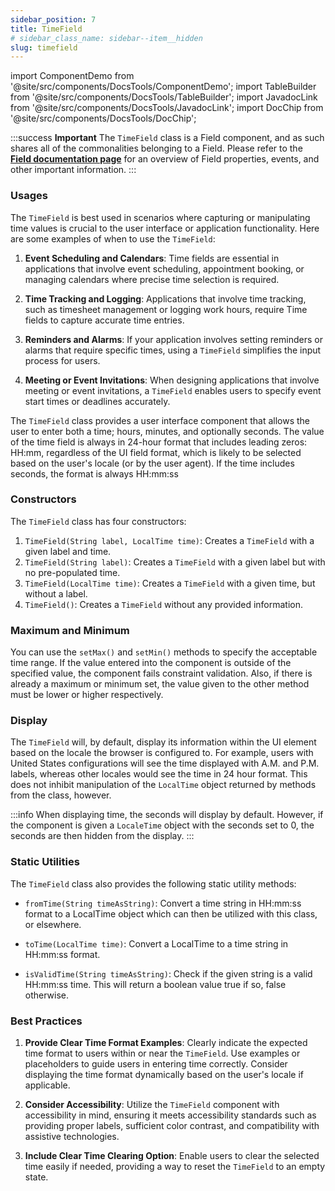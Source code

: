 ```yaml
---
sidebar_position: 7
title: TimeField
# sidebar_class_name: sidebar--item__hidden
slug: timefield
---
```


import ComponentDemo from '@site/src/components/DocsTools/ComponentDemo';
import TableBuilder from '@site/src/components/DocsTools/TableBuilder';
import JavadocLink from '@site/src/components/DocsTools/JavadocLink';
import DocChip from '@site/src/components/DocsTools/DocChip';

<DocChip tooltipText="This component will render with a shadow DOM, an API built into the browser that facilitates encapsulation." label="Shadow" component="a" href="../../glossary#shadow-dom" target="_blank" clickable={true} iconName="shadow" />

<DocChip tooltipText="The name of the web component that will render in the DOM." label="dwc-field" clickable={false} iconName='code'/>

<JavadocLink type="foundation" location="com/webforj/component/field/TimeField" top='true'/>

:::success **Important**
The `TimeField` class is a Field component, and as such shares all of the commonalities belonging to a Field. Please refer to the **[Field documentation page](/docs/components/fields)** for an overview of Field properties, events, and other important information.
:::

<ComponentDemo 
path='https://demo.webforj.com/webapp/controlsamples?class=componentdemos.fielddemos.TimeFieldDemo' 
javaE='https://raw.githubusercontent.com/webforj/ControlSamples/main/src/main/java/componentdemos/fielddemos/TimeFieldDemo.java'
height='300px'
/>

### Usages

The `TimeField` is best used in scenarios where capturing or manipulating time values is crucial to the user interface or application functionality. Here are some examples of when to use the `TimeField`:

1. **Event Scheduling and Calendars**: Time fields are essential in applications that involve event scheduling, appointment booking, or managing calendars where precise time selection is required.

2. **Time Tracking and Logging**: Applications that involve time tracking, such as timesheet management or logging work hours, require Time fields to capture accurate time entries.

3. **Reminders and Alarms**: If your application involves setting reminders or alarms that require specific times, using a `TimeField` simplifies the input process for users.

4. **Meeting or Event Invitations**: When designing applications that involve meeting or event invitations, a `TimeField` enables users to specify event start times or deadlines accurately.

The `TimeField` class provides a user interface component that allows the user to enter both a time; hours, minutes, and optionally seconds. The value of the time field is always in 24-hour format that includes leading zeros: HH:mm, regardless of the UI field format, which is likely to be selected based on the user's locale (or by the user agent). If the time includes seconds, the format is always HH:mm:ss

### Constructors

The `TimeField` class has four constructors:

1. `TimeField(String label, LocalTime time)`: Creates a `TimeField` with a given label and time.
2. `TimeField(String label)`: Creates a `TimeField` with a given label but with no pre-populated time.
3. `TimeField(LocalTime time)`: Creates a `TimeField` with a given time, but without a label.
4. `TimeField()`: Creates a `TimeField` without any provided information.

### Maximum and Minimum

You can use the `setMax()` and `setMin()` methods to specify the acceptable time range. If the value entered into the component is outside of the specified value, the component fails constraint validation. Also, if there is already a maximum or minimum set, the value given to the other method must be lower or higher respectively.

<ComponentDemo 
path='https://demo.webforj.com/webapp/controlsamples?class=componentdemos.fielddemos.TimeFieldMinMax' 
javaE='https://raw.githubusercontent.com/webforj/ControlSamples/main/src/main/java/componentdemos/fielddemos/TimeFieldMinMax.java'
height='300px'
/>

### Display

The `TimeField` will, by default, display its information within the UI element based on the locale the browser is configured to. For example, users with United States configurations will see the time displayed with A.M. and P.M. labels, whereas other locales would see the time in 24 hour format. This does not inhibit manipulation of the `LocalTime` object returned by methods from the class, however.

:::info
When displaying time, the seconds will display by default. However, if the component is given a `LocaleTime` object with the seconds set to 0, the seconds are then hidden from the display.
:::

### Static Utilities 

The `TimeField` class also provides the following static utility methods:

- `fromTime(String timeAsString)`: Convert a time string in HH:mm:ss format to a LocalTime object which can then be utilized with this class, or elsewhere.

- `toTime(LocalTime time)`: Convert a LocalTime to a time string in HH:mm:ss format.

- `isValidTime(String timeAsString)`: Check if the given string is a valid HH:mm:ss time. This will return a boolean value true if so, false otherwise.

### Best Practices

1. **Provide Clear Time Format Examples**: Clearly indicate the expected time format to users within or near the `TimeField`. Use examples or placeholders to guide users in entering time correctly. Consider displaying the time format dynamically based on the user's locale if applicable.

2. **Consider Accessibility**: Utilize the `TimeField` component with accessibility in mind, ensuring it meets accessibility standards such as providing proper labels, sufficient color contrast, and compatibility with assistive technologies.

3. **Include Clear Time Clearing Option**: Enable users to clear the selected time easily if needed, providing a way to reset the `TimeField` to an empty state.